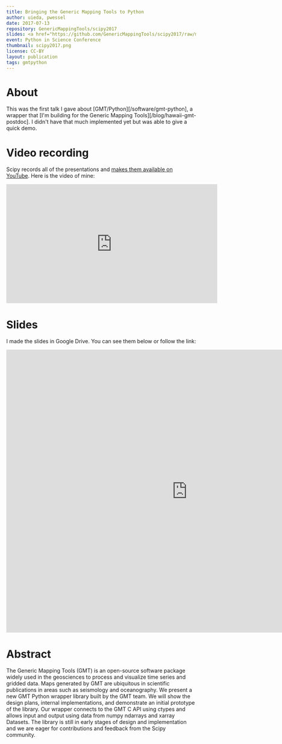 ```yaml
---
title: Bringing the Generic Mapping Tools to Python
author: uieda, pwessel
date: 2017-07-13
repository: GenericMappingTools/scipy2017
slides: <a href="https://github.com/GenericMappingTools/scipy2017/raw/master/slides.pdf">PDF slides</a>
event: Python in Science Conference
thumbnail: scipy2017.png
license: CC-BY
layout: publication
tags: gmtpython
---
```


# About

This was the first talk I gave about [GMT/Python][/software/gmt-python], a
wrapper that [I'm building for the Generic Mapping
Tools][/blog/hawaii-gmt-postdoc].
I didn't have that much implemented yet but was able to give a quick demo.


# Video recording

Scipy records all of the presentations and [makes them available on
YouTube](https://www.youtube.com/playlist?list=PLYx7XA2nY5GfdAFycPLBdUDOUtdQIVoMf).
Here is the video of mine:

<div class="embed-responsive embed-responsive-16by9">
<iframe width="560" height="315"
src="https://www.youtube.com/embed/93M4How7R24" frameborder="0"
allowfullscreen></iframe>
</div>


# Slides

I made the slides in Google Drive. You can see them below or follow the link:

<div class="embed-responsive embed-responsive-4by3">
<iframe
src="https://docs.google.com/presentation/d/15he1klG9gCvBgGr3jGeQhTbcY5xShKv54l4BVnIxYBg/embed?start=false&loop=false&delayms=3000"
frameborder="0" width="960" height="749" allowfullscreen="true"
mozallowfullscreen="true" webkitallowfullscreen="true"></iframe>
</div>


# Abstract

The Generic Mapping Tools (GMT) is an open-source software package widely used
in the geosciences to process and visualize time series and gridded data.
Maps generated by GMT are ubiquitous in scientific publications in areas such
as seismology and oceanography.
We present a new GMT Python wrapper library built by the GMT team.
We will show the design plans, internal implementations, and demonstrate an
initial prototype of the library.
Our wrapper connects to the GMT C API using ctypes and allows input and
output using data from numpy ndarrays and xarray Datasets.
The library is still in early stages of design and implementation and
we are eager for contributions and feedback from the Scipy community.
